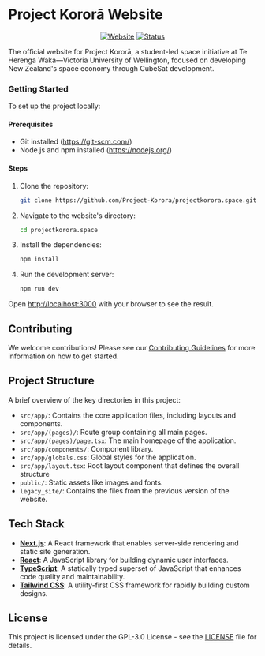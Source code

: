 # Project Kororā Website

<div align="center">

[![Website](https://img.shields.io/badge/Website-projectkorora.space-blue?style=for-the-badge&logo=firefox-browser)](https://projectkorora.space/)
[![Status](https://img.shields.io/badge/Status-Coming_Soon-yellow?style=for-the-badge)](https://projectkorora.space/)

</div>

The official website for Project Kororā, a student-led space initiative at Te Herenga Waka—Victoria University of Wellington, focused on developing New Zealand's space economy through CubeSat development.

### Getting Started

To set up the project locally:

#### Prerequisites

- Git installed (https://git-scm.com/)
- Node.js and npm installed (https://nodejs.org/)

#### Steps

1. Clone the repository:

   ```bash
   git clone https://github.com/Project-Korora/projectkorora.space.git
   ```

2. Navigate to the website's directory:
   ```bash
   cd projectkorora.space
   ```
3. Install the dependencies:

   ```bash
   npm install
   ```

4. Run the development server:
   ```bash
   npm run dev
   ```

Open [http://localhost:3000](http://localhost:3000) with your browser to see the result.

## Contributing

We welcome contributions! Please see our [Contributing Guidelines](.github/CONTRIBUTING.md) for more information on how to get started.

## Project Structure

A brief overview of the key directories in this project:

- `src/app/`: Contains the core application files, including layouts and components.
- `src/app/(pages)/`: Route group containing all main pages.
- `src/app/(pages)/page.tsx`: The main homepage of the application.
- `src/app/components/`: Component library.
- `src/app/globals.css`: Global styles for the application.
- `src/app/layout.tsx`: Root layout component that defines the overall structure
- `public/`: Static assets like images and fonts.
- `legacy_site/`: Contains the files from the previous version of the website.

## Tech Stack

- **[Next.js](https://nextjs.org/docs)**: A React framework that enables server-side rendering and static site generation.
- **[React](https://react.dev/learn)**: A JavaScript library for building dynamic user interfaces.
- **[TypeScript](https://www.typescriptlang.org/docs)**: A statically typed superset of JavaScript that enhances code quality and maintainability.
- **[Tailwind CSS](https://tailwindcss.com/docs)**: A utility-first CSS framework for rapidly building custom designs.

## License

This project is licensed under the GPL-3.0 License - see the [LICENSE](LICENSE) file for details.
